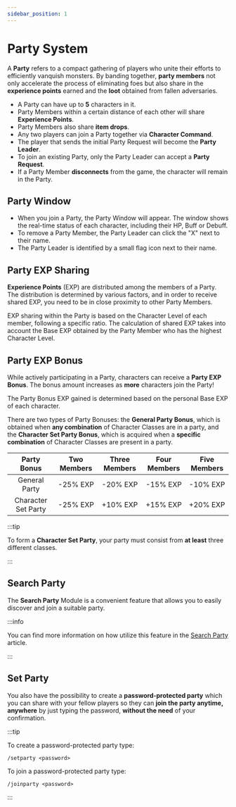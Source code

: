 ```yaml
---
sidebar_position: 1
---
```


# Party System

A **Party** refers to a compact gathering of players who unite their efforts to efficiently vanquish monsters. By banding together, **party members** not only accelerate the process of eliminating foes but also share in the **experience points** earned and the **loot** obtained from fallen adversaries.

- A Party can have up to **5** characters in it.
- Party Members within a certain distance of each other will share **Experience Points**.
- Party Members also share **item drops**.
- Any two players can join a Party together via **Character Command**.
- The player that sends the initial Party Request will become the **Party Leader**.
- To join an existing Party, only the Party Leader can accept a **Party Request**.
- If a Party Member **disconnects** from the game, the character will remain in the Party.

## Party Window

- When you join a Party, the Party Window will appear. The window shows the real-time status of each character, including their HP, Buff or Debuff.
- To remove a Party Member, the Party Leader can click the "X" next to their name.
- The Party Leader is identified by a small flag icon next to their name.

## Party EXP Sharing

**Experience Points** (EXP) are distributed among the members of a Party. The distribution is determined by various factors, and in order to receive shared EXP, you need to be in close proximity to other Party Members.

EXP sharing within the Party is based on the Character Level of each member, following a specific ratio. The calculation of shared EXP takes into account the Base EXP obtained by the Party Member who has the highest Character Level.

## Party EXP Bonus

While actively participating in a Party, characters can receive a **Party EXP Bonus**. The bonus amount increases as **more** characters join the Party!

The Party Bonus EXP gained is determined based on the personal Base EXP of each character.

There are two types of Party Bonuses: the **General Party Bonus**, which is obtained when **any combination** of Character Classes are in a party, and the **Character Set Party Bonus**, which is acquired when a **specific combination** of Character Classes are present in a party.

|     Party Bonus     | Two Members | Three Members | Four Members | Five Members |
| :-----------------: | :---------: | :-----------: | :----------: | :----------: |
|    General Party    |  -25% EXP   |   -20% EXP    |   -15% EXP   |   -10% EXP   |
| Character Set Party |  -25% EXP   |   +10% EXP    |   +15% EXP   |   +20% EXP   |

:::tip

To form a **Character Set Party**, your party must consist from **at least** three different classes.

:::

## Search Party

The **Search Party** Module is a convenient feature that allows you to easily discover and join a suitable party.

:::info

You can find more information on how utilize this feature in the [Search Party](/client-features/search-party) article.

:::

## Set Party

You also have the possibility to create a **password-protected party** which you can share with your fellow players so they can **join the party anytime, anywhere** by just typing the password, **without the need** of your confirmation.

:::tip

To create a password-protected party type:

`/setparty <password>`

To join a password-protected party type:

`/joinparty <password>`

:::
